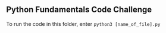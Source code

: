 ## Python Fundamentals Code Challenge

To run the code in this folder, enter
`python3 [name_of_file].py`
